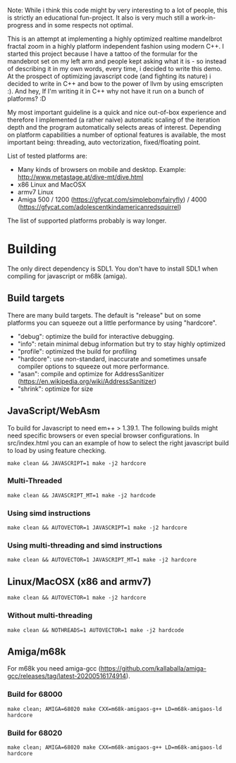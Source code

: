 Note: While i think this code might by very interesting to a lot of people, this is strictly an educational fun-project. It also is very much still a work-in-progress and in some respects not optimal.

This is an attempt at implementing a highly optimized realtime mandelbrot fractal zoom in a highly platform independent fashion using modern C++. I started this project because I have a tattoo of the formular for the mandebrot set on my left arm and people kept asking what it is - so instead of describing it in my own words, every time, i decided to write this demo. At the prospect of optimizing javascript code (and fighting its nature) i decided to write in C++ and bow to the power of llvm by using emscripten :). And hey, If I'm writing it in C++ why not have it run on a bunch of platforms? :D

My most important guideline is a quick and nice out-of-box experience and therefore I implemented (a rather naive) automatic scaling of the iteration depth and the program automatically selects areas of interest. Depending on platform capabilities a number of optional features is available, the most important being: threading, auto vectorization, fixed/floating point.

List of tested platforms are:
- Many kinds of browsers on mobile and desktop. Example: http://www.metastage.at/dive-mt/dive.html
- x86 Linux and MacOSX
- armv7 Linux
- Amiga 500 / 1200 (https://gfycat.com/simplebonyfairyfly) / 4000 (https://gfycat.com/adolescentkindamericanredsquirrel)

The list of supported platforms probably is way longer.

# Building

The only direct dependency is SDL1. You don't have to install SDL1 when compiling for javascript or m68k (amiga).

## Build targets

There are many build targets. The default is "release" but on some platforms you can squeeze out a little performance by using "hardcore".

* "debug": optimize the build for interactive debugging.
* "info": retain minimal debug information but try to stay highly optimized
* "profile": optimized the build for profiling
* "hardcore": use non-standard, inaccurate and sometimes unsafe compiler options to squeeze out more performance.
* "asan": compile and optimize for AddressSanitizer (https://en.wikipedia.org/wiki/AddressSanitizer)
* "shrink": optimize for size

## JavaScript/WebAsm
To build for Javascript to need em++ > 1.39.1. The following builds might need specific browsers or even special browser configurations. In src/index.html you can an example of how to select the right javascript build to load by using feature checking.
```
make clean && JAVASCRIPT=1 make -j2 hardcore
```
### Multi-Threaded 
```
make clean && JAVASCRIPT_MT=1 make -j2 hardcode
```
### Using simd instructions
```
make clean && AUTOVECTOR=1 JAVASCRIPT=1 make -j2 hardcore
```
### Using multi-threading and simd instructions
```
make clean && AUTOVECTOR=1 JAVASCRIPT_MT=1 make -j2 hardcore
```
## Linux/MacOSX (x86 and armv7)
```
make clean && AUTOVECTOR=1 make -j2 hardcore
```
### Without multi-threading
```
make clean && NOTHREADS=1 AUTOVECTOR=1 make -j2 hardcode
```
## Amiga/m68k

For m68k you need amiga-gcc (https://github.com/kallaballa/amiga-gcc/releases/tag/latest-20200516174914).

### Build for 68000
```
make clean; AMIGA=68020 make CXX=m68k-amigaos-g++ LD=m68k-amigaos-ld hardcore
```

### Build for 68020
```
make clean; AMIGA=68020 make CXX=m68k-amigaos-g++ LD=m68k-amigaos-ld hardcore
```
